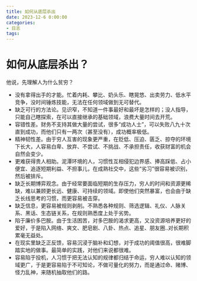```yaml
---
title: 如何从底层杀出
date: 2023-12-6 0:00:00
categories:
- 日志
tags:
---
```

# 如何从底层杀出？

他说，先理解人为什么贫穷？
* 没有拿得出手的才能。忙着内耗、攀比、奶头乐、瞎晃悠、出卖劳力、低水平竞争，没时间锤炼技能，无法在任何领域做到无可替代。
* 缺乏可行的方法论。见识窄，不知道一件事最好和最坏是怎样的；没人指导，只能自己瞎探索，在可以直接继承的基础领域，浪费大量时间去开荒。
* 容错性差。财务不支持其做大量的尝试，很多“成功人士”，可以失败八九十次直到成功，而他们只有一两次（甚至没有），成功概率极低。
* 精神韧性差。由于穷人互害的现象更严重，在贬低、压迫、匮乏、掠夺的环境下长大，人容易白卑、放弃、不尝试、不挑战、不承担责任，收获财富的机会自然会变少。
* 更难获得贵人相助。泥潭环境的人，习惯性互相侵犯边界感、捧高踩低、占小便宜、追逐短期利益、不担事儿，在成熟社交中，这些“劣习”很容易被识别，然后被排斥。
* 缺乏长期博弈观念。由于经常要面临短期的生存压力，穷人的时间和资源更稀缺，难以兼顾更长远、健康、可持续的领域。即使他们突然暴富，也会由于缺乏长线思考的习惯，而更容易被击穿。
* 缺乏信息，更容易被规则剥削。不熟悉各种规则、筛选逻辑、礼仪、人脉关系、黑话、生态链关系，在规则熟悉度上处于劣势。
* 陷于廉价多巴胺。由于生活困苦，对多巴胺的渴求更高，又没资源培养更好的爱好，于是陷入网络、爽文、肥皂剧、八卦、热点、追星、朋友圈..对长期积累毫无益处。
* 在现实里缺乏正反馈，容易沉浸于脑补和幻想，对于成功的阈值很高，很难脚踏实地的做事。最简单的实践，对他们来说都很难。
* 容易陷于投机，人习惯于把无法认知的规律都归结于命运，穷人难以认知的领域更广，于是更容易陷于不可知论，不做可量化的努力，而是通过命、赌博、怪力乱神，来随机抽取他们的路。